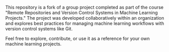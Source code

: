 This repository is a fork of a group project completed as part of the course "Remote Repositories and Version Control Systems in Machine Learning Projects." The project was developed collaboratively within an organization and explores best practices for managing machine learning workflows with version control systems like Git.

Feel free to explore, contribute, or use it as a reference for your own machine learning projects.
